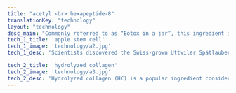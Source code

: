 ```yaml
---
title: "acetyl <br> hexapeptide-8"
translationKey: "technology"
layout: "technology"
desc_main: "Commonly referred to as “Botox in a jar”, this ingredient is a peptide compound that is used to reduce the appearance of wrinkles brought on by repeated facial expressions, such as smiling, frowning or furrowing the brow in deep concentration or frustration. It restores the skin's natural water barrier, and helps bind water to the skin, improving dry skin. It also helps to improve skin elasticity."
tech_1_title: 'apple stem cell'
tech_1_image: 'technology/a2.jpg'
tech_1_desc: 'Scientists discovered the Swiss-grown Uttwiler Spätlauber apples has an unusual longevity of the stem cells that kept these apples alive months after other apples shriveled and fell off their trees. Further research shows that apple stem cells contain metabolites to ensure longevity as the tree is known for the fact that its fruit keep well over long periods of time.'

tech_2_title: 'hydrolyzed collagen'
tech_2_image: 'technology/a3.jpg'
tech_2_desc: 'Hydrolyzed collagen (HC) is a popular ingredient considered to be an antioxidant. This low molecular weight protein has been widely utilized due to its excellent biocompatibility, easy biodegradability, and weak antigenicity. It is a safe cosmetic biomaterial with good moisturizing properties on the skin.'
---
```


